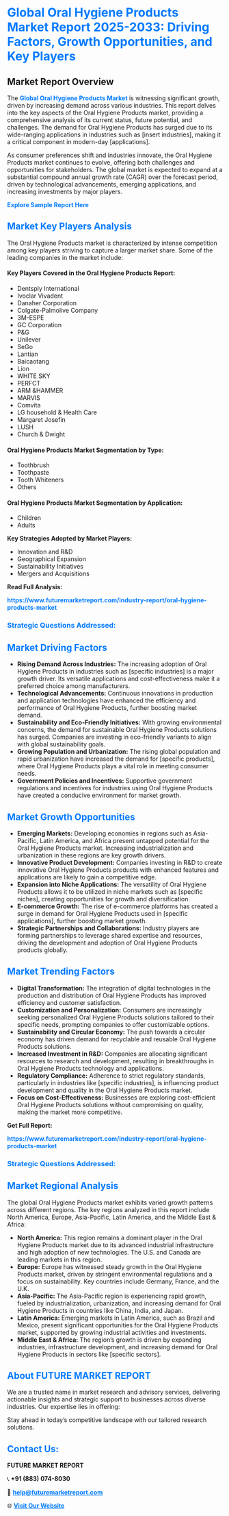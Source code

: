 <h1 style="color: #007BFF;">Global Oral Hygiene Products Market Report 2025-2033: Driving Factors, Growth Opportunities, and Key Players</h1>

<section id="overview">
<h2>Market Report Overview</h2>
<p>The <a href="https://www.futuremarketreport.com/industry-report/oral-hygiene-products-market" style="color: #007BFF; text-decoration: none;"><strong>Global Oral Hygiene Products Market</strong></a> is witnessing significant growth, driven by increasing demand across various industries. This report delves into the key aspects of the Oral Hygiene Products market, providing a comprehensive analysis of its current status, future potential, and challenges. The demand for Oral Hygiene Products has surged due to its wide-ranging applications in industries such as [insert industries], making it a critical component in modern-day [applications].</p>
<p>As consumer preferences shift and industries innovate, the Oral Hygiene Products market continues to evolve, offering both challenges and opportunities for stakeholders. The global market is expected to expand at a substantial compound annual growth rate (CAGR) over the forecast period, driven by technological advancements, emerging applications, and increasing investments by major players.</p>
</section>

<section id="overview">
<p><a href="https://www.futuremarketreport.com/request-sample/reportId=84291" style="color: #007BFF; text-decoration: none;"><strong>Explore Sample Report Here</strong></a></p>
</section>

<section id="key-players">
<h2 style="color: #007BFF;">Market Key Players Analysis</h2>
<p>The Oral Hygiene Products market is characterized by intense competition among key players striving to capture a larger market share. Some of the leading companies in the market include:</p>
<h4>Key Players Covered in the Oral Hygiene Products Report:</h4>
<ul><li>Dentsply International</li><li>Ivoclar Vivadent</li><li>Danaher Corporation</li><li>Colgate-Palmolive Company</li><li>3M-ESPE</li><li>GC Corporation</li><li>P&amp;G</li><li>Unilever</li><li>SeGo</li><li>Lantian</li><li>Baicaotang</li><li>Lion</li><li>WHITE SKY</li><li>PERFCT</li><li>ARM &amp;HAMMER</li><li>MARVIS</li><li>Comvita</li><li>LG household &amp; Health Care</li><li>Margaret Josefin</li><li>LUSH</li><li>Church &amp; Dwight</li></ul>
<h4>Oral Hygiene Products Market Segmentation by Type:</h4>
<ul><li>Toothbrush</li><li>Toothpaste</li><li>Tooth Whiteners</li><li>Others</li></ul>

<h4>Oral Hygiene Products Market Segmentation by Application:</h4>
<ul><li>Children</li><li>Adults</li></ul>
<p><strong>Key Strategies Adopted by Market Players:</strong></p>
<ul>
<li>Innovation and R&D</li>
<li>Geographical Expansion</li>
<li>Sustainability Initiatives</li>
<li>Mergers and Acquisitions</li>
</ul>
</section>

<section>
<p><strong>Read Full Analysis: </strong></p><a href="https://www.futuremarketreport.com/industry-report/oral-hygiene-products-market" style="color: #007BFF; text-decoration: none;"><strong>https://www.futuremarketreport.com/industry-report/oral-hygiene-products-market</strong></a>
<h3 style="color: #007BFF;">Strategic Questions Addressed:</h3>
</section>

<section id="driving-factors">
<h2 style="color: #007BFF;">Market Driving Factors</h2>
<ul>
<li><strong>Rising Demand Across Industries:</strong> The increasing adoption of Oral Hygiene Products in industries such as [specific industries] is a major growth driver. Its versatile applications and cost-effectiveness make it a preferred choice among manufacturers.</li>
<li><strong>Technological Advancements:</strong> Continuous innovations in production and application technologies have enhanced the efficiency and performance of Oral Hygiene Products, further boosting market demand.</li>
<li><strong>Sustainability and Eco-Friendly Initiatives:</strong> With growing environmental concerns, the demand for sustainable Oral Hygiene Products solutions has surged. Companies are investing in eco-friendly variants to align with global sustainability goals.</li>
<li><strong>Growing Population and Urbanization:</strong> The rising global population and rapid urbanization have increased the demand for [specific products], where Oral Hygiene Products plays a vital role in meeting consumer needs.</li>
<li><strong>Government Policies and Incentives:</strong> Supportive government regulations and incentives for industries using Oral Hygiene Products have created a conducive environment for market growth.</li>
</ul>
</section>

<section id="growth-opportunities">
<h2 style="color: #007BFF;">Market Growth Opportunities</h2>
<ul>
<li><strong>Emerging Markets:</strong> Developing economies in regions such as Asia-Pacific, Latin America, and Africa present untapped potential for the Oral Hygiene Products market. Increasing industrialization and urbanization in these regions are key growth drivers.</li>
<li><strong>Innovative Product Development:</strong> Companies investing in R&D to create innovative Oral Hygiene Products products with enhanced features and applications are likely to gain a competitive edge.</li>
<li><strong>Expansion into Niche Applications:</strong> The versatility of Oral Hygiene Products allows it to be utilized in niche markets such as [specific niches], creating opportunities for growth and diversification.</li>
<li><strong>E-commerce Growth:</strong> The rise of e-commerce platforms has created a surge in demand for Oral Hygiene Products used in [specific applications], further boosting market growth.</li>
<li><strong>Strategic Partnerships and Collaborations:</strong> Industry players are forming partnerships to leverage shared expertise and resources, driving the development and adoption of Oral Hygiene Products products globally.</li>
</ul>
</section>

<section id="trending-factors">
<h2 style="color: #007BFF;">Market Trending Factors</h2>
<ul>
<li><strong>Digital Transformation:</strong> The integration of digital technologies in the production and distribution of Oral Hygiene Products has improved efficiency and customer satisfaction.</li>
<li><strong>Customization and Personalization:</strong> Consumers are increasingly seeking personalized Oral Hygiene Products solutions tailored to their specific needs, prompting companies to offer customizable options.</li>
<li><strong>Sustainability and Circular Economy:</strong> The push towards a circular economy has driven demand for recyclable and reusable Oral Hygiene Products solutions.</li>
<li><strong>Increased Investment in R&D:</strong> Companies are allocating significant resources to research and development, resulting in breakthroughs in Oral Hygiene Products technology and applications.</li>
<li><strong>Regulatory Compliance:</strong> Adherence to strict regulatory standards, particularly in industries like [specific industries], is influencing product development and quality in the Oral Hygiene Products market.</li>
<li><strong>Focus on Cost-Effectiveness:</strong> Businesses are exploring cost-efficient Oral Hygiene Products solutions without compromising on quality, making the market more competitive.</li>
</ul>
</section>

<section>
<p><strong>Get Full Report: </strong></p><a href="https://www.futuremarketreport.com/industry-report/oral-hygiene-products-market" style="color: #007BFF; text-decoration: none;"><strong>https://www.futuremarketreport.com/industry-report/oral-hygiene-products-market</strong></a>
<h3 style="color: #007BFF;">Strategic Questions Addressed:</h3>
</section>


<section id="regional-analysis">
<h2 style="color: #007BFF;">Market Regional Analysis</h2>
<p>The global Oral Hygiene Products market exhibits varied growth patterns across different regions. The key regions analyzed in this report include North America, Europe, Asia-Pacific, Latin America, and the Middle East & Africa:</p>
<ul>
<li><strong>North America:</strong> This region remains a dominant player in the Oral Hygiene Products market due to its advanced industrial infrastructure and high adoption of new technologies. The U.S. and Canada are leading markets in this region.</li>
<li><strong>Europe:</strong> Europe has witnessed steady growth in the Oral Hygiene Products market, driven by stringent environmental regulations and a focus on sustainability. Key countries include Germany, France, and the U.K.</li>
<li><strong>Asia-Pacific:</strong> The Asia-Pacific region is experiencing rapid growth, fueled by industrialization, urbanization, and increasing demand for Oral Hygiene Products in countries like China, India, and Japan.</li>
<li><strong>Latin America:</strong> Emerging markets in Latin America, such as Brazil and Mexico, present significant opportunities for the Oral Hygiene Products market, supported by growing industrial activities and investments.</li>
<li><strong>Middle East & Africa:</strong> The region’s growth is driven by expanding industries, infrastructure development, and increasing demand for Oral Hygiene Products in sectors like [specific sectors].</li>
</ul>
</section>

<footer>
<h2 style="color: #007BFF;">About FUTURE MARKET REPORT</h2>
<p>We are a trusted name in market research and advisory services, delivering actionable insights and strategic support to businesses across diverse industries. Our expertise lies in offering:</p>

<p>Stay ahead in today’s competitive landscape with our tailored research solutions.</p>

<h2 style="color: #007BFF;">Contact Us:</h2>
<p><strong>FUTURE MARKET REPORT</strong></p>
<p>📞 <strong>+91 (883) 074-8030</strong></p>
<p>📧 <strong><a href="mailto:help@futuremarketreport.com" style="color: #007BFF;">help@futuremarketreport.com</a></strong></p>
<p>🌐 <strong><a href="https://www.futuremarketreport.com/" style="color: #007BFF;">Visit Our Website</a></strong></p>
</footer>